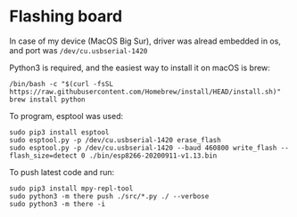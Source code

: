
# Flashing board

In case of my device (MacOS Big Sur), driver was alread embedded in os, and port was `/dev/cu.usbserial-1420`

Python3 is required, and the easiest way to install it on macOS is brew:

```
/bin/bash -c "$(curl -fsSL https://raw.githubusercontent.com/Homebrew/install/HEAD/install.sh)"
brew install python
```

To program, esptool was used:

```
sudo pip3 install esptool
sudo esptool.py -p /dev/cu.usbserial-1420 erase_flash
sudo esptool.py -p /dev/cu.usbserial-1420 --baud 460800 write_flash --flash_size=detect 0 ./bin/esp8266-20200911-v1.13.bin
```

To push latest code and run:

```
sudo pip3 install mpy-repl-tool
sudo python3 -m there push ./src/*.py ./ --verbose
sudo python3 -m there -i 
```
